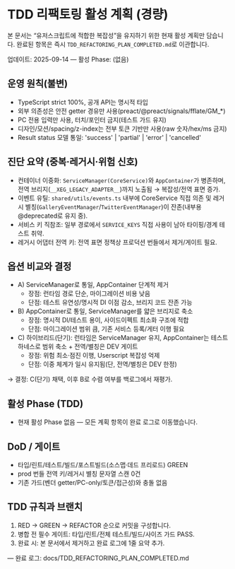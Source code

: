 # TDD 리팩토링 활성 계획 (경량)

본 문서는 “유저스크립트에 적합한 복잡성”을 유지하기 위한 현재 활성 계획만
담습니다. 완료된 항목은 즉시 `TDD_REFACTORING_PLAN_COMPLETED.md`로 이관합니다.

업데이트: 2025-09-14 — 활성 Phase: (없음)

## 운영 원칙(불변)

- TypeScript strict 100%, 공개 API는 명시적 타입
- 외부 의존성은 안전 getter 경유만 사용(preact/@preact/signals/fflate/GM\_\*)
- PC 전용 입력만 사용, 터치/포인터 금지(테스트 가드 유지)
- 디자인/모션/spacing/z-index는 전부 토큰 기반만 사용(raw 숫자/hex/ms 금지)
- Result status 모델 통일: 'success' | 'partial' | 'error' | 'cancelled'

## 진단 요약 (중복·레거시·위험 신호)

- 컨테이너 이중화: `ServiceManager(CoreService)`와 `AppContainer`가 병존하며,
  전역 브리지(`__XEG_LEGACY_ADAPTER__`)까지 노출됨 → 복잡성/전역 표면 증가.
- 이벤트 유틸: `shared/utils/events.ts` 내부에 CoreService 직접 의존 및 레거시
  별칭(`GalleryEventManager`/`TwitterEventManager`)이 잔존(내부용 @deprecated로
  유지 중).
- 서비스 키 직참조: 일부 경로에서 `SERVICE_KEYS` 직접 사용이 남아 타이핑/경계
  테스트 취약.
- 레거시 어댑터 전역 키: 전역 표면 정책상 프로덕션 번들에서 제거/게이트 필요.

## 옵션 비교와 결정

- A) ServiceManager로 통일, AppContainer 단계적 제거
  - 장점: 런타임 경로 단순, 마이그레이션 비용 낮음
  - 단점: 테스트 유연성/명시적 DI 이점 감소, 브리지 코드 잔존 가능
- B) AppContainer로 통일, ServiceManager를 얇은 브리지로 축소
  - 장점: 명시적 DI/테스트 용이, 사이드이펙트 최소화 구조에 적합
  - 단점: 마이그레이션 범위 큼, 기존 서비스 등록/게터 이행 필요
- C) 하이브리드(단기): 런타임은 ServiceManager 유지, AppContainer는 테스트
  하네스로 범위 축소 + 전역/별칭은 DEV 게이트
  - 장점: 위험 최소·점진 이행, Userscript 복잡성 억제
  - 단점: 이중 체계가 일시 유지됨(단, 전역/별칭은 DEV 한정)

→ 결정: C(단기) 채택, 이후 B로 수렴 여부를 백로그에서 재평가.

## 활성 Phase (TDD)

- 현재 활성 Phase 없음 — 모든 계획 항목이 완료 로그로 이동했습니다.

## DoD / 게이트

- 타입/린트/테스트/빌드/포스트빌드(소스맵·데드 프리로드) GREEN
- prod 번들 전역 키/레거시 별칭 문자열 스캔 0건
- 기존 가드(벤더 getter/PC-only/토큰/접근성)와 충돌 없음

## TDD 규칙과 브랜치

1. RED → GREEN → REFACTOR 순으로 커밋을 구성합니다.
2. 병합 전 필수 게이트: 타입/린트/전체 테스트/빌드/사이즈 가드 PASS.
3. 완료 시: 본 문서에서 제거하고 완료 로그에 1줄 요약 추가.

— 완료 로그: docs/TDD_REFACTORING_PLAN_COMPLETED.md
